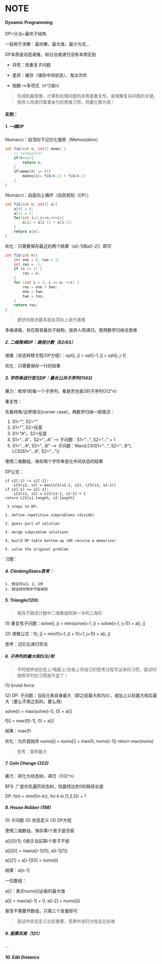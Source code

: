 # NOTE

  

#### Dynamic Programming

DP=分治+最优子结构

一般用于求解：最优解，最大值，最少方式...

DP本质是动态递推，和分治或递归没有本质区别

- 共性：找重复子问题

- 差异：缓存（储存中间状态）、淘汰次优

- 指数-->多项式（n^2或n）

> 形成机器思维，计算机处理问题的本质是重复性，是理解复杂问题的关键，放弃人肉递归事事亲为的思维习惯，而要化繁为简！

#### 实例：
##### 1. 一维DP
fibonacci：自顶向下记忆化搜索（Memoization）

```java
int fib(int n, int[] memo) {
    // terminator
    if(n<=1){
        return n;
    }
    if(memo[n] == 0){
        memno[n]= fib(n-1) + fib(n-2)
    }
}
```

fibonacci：自底向上循环（动态规划（DP））
```java
int fib(int n, int[] a){
    a[0] = 0;
    a[1] = 1;
    for(int i=2;i<=n;+r+i){
        a[i] = a[i-1] + a[i-2];
    }
    return a[n];
}
```

优化：只需要保存最近的两个结果（a[i-1]和a[i-2]）即可

```java
int fib(int n){
    int one = 0, two = 1;
    int res = -1;
    if (n <= 1) {
        res = n;
    }
    for (int i = 2; i <= n; ++i) {
        res = one + two;
        one = two;
        two = res;
    }
    return res;
}
```


> 更好的做法基本是自顶向上进行递推

多维递推，存在取舍最优子结构，放弃人肉递归，使用数学归纳法思维

##### 2. 二维简单DP：路径计数（62/63）

递推（状态转移方程/DP方程）：opt[i, j] = opt[i-1, j] + opt[i, j-1]


优化：只需要保存一行的结果

##### 3. 字符串进行变化DP：最长公共子序列(1143)

暴力：枚举1的每一个子序列，看是否也是2的子序列O(2^n)

重复性：

先看特殊/边界情况(corner case)，再数学归纳一般情况：
1. S1="", S2=""
2. S1="", S2=任意
3. S1="A"，S2=任意
4. S1="...A"，S2="...A" --> 子问题：S1="...", S2="..." + 1
5. S1="...A", S2="...B" --> 子问题：Max(LCS(S1="...", S2="...B"), LCS(S1="...A", S2="..."))

使用二维数组，保存两个字符串变化中间状态的结果

DP公式：
```
if s1[-1] != s2[-1]:
    LCS(s1, s2) = max(LCS(s1-1, s2), LCS(s1, s2-1))
if s1[-1] == s2[-1]:
    LCS(s1, s2) = LCS(s1-1, s2-1) + 1
return LCS[s1.length, s2.length]
```
     5 steps to DP:
    
    1. define repetitive subproblems (divide)
    
    2. guess part of solution
    
    3. merge subproblem solutions
    
    4. build DP table bottom-up (OR recurse & memorize)
    
    5. solve the original problem

习题：

##### 4. ClimbingStairs思考：
    1. 假设可以1、2、3步
    2. 假设相邻两步不能相同

##### 5. Triangle(120):
> 相当于路径计数中二维数组砍掉一半的三角形

(1) 重复性子问题：solve(i, j) = min(solve(i+1, j) + solve(i+1, j+1)) + a[i, j]

(2) 递推公式：f[i, j] = min(f(i+1, j) + f(i+1, j+1)) + a[i, j]

思考：记忆化递归写法

##### 6. 子序列的最大和(53)/积

> 平时就养成在纸上/电脑上/白板上将自己的思考过程写出来的习惯，面试时按照平时的习惯就不虚了！

(1) brutal force

(2) DP: 子问题：当前元素自身最大（即之前最大和为0），或加上以前最大和后最大（要么不用之前的，要么用）

solve(i) = max(solve(i-1), 0) + a[i]

f[i] = max(f[i-1], 0) + a[i]

结果：max(f)

优化：为负就抛弃
nums[i] = nums[i] + max(0, nums[i-1])
return max(nums)

> 思考：乘积最大

##### 7. Coin Change (322)

暴力：转化为状态树，递归（O(2^n）

BFS: 广度优先遍历状态树，找最短达到0的路径长度

DP: f(n) = min(f(n-k)), for k in [1,2,5]) + 1

##### 8. House Robber (198)
(1) 子问题
(2) 状态定义
(3) DP方程

使用二维数组，保存第i个房子是否偷

a[i][0/1]: 0表示当前第i个房子不偷

a[i][0] = max(a[i-1][0], a[i-1][1])

a[i][1] = a[i-1][0] + nums[i]

结果：a[n-1]


一位数组：

a[i]：表示nums[i]必偷的最大值

a[i] = max(a[i-1] + 0, a[i-2] + nums[i])

甚至不需要开数组，只需三个变量即可

> 面试中状态定义比较重要，竞赛中递归方程会比较难

##### 9. 股票买卖（121）
...

##### 10. Edit Distance